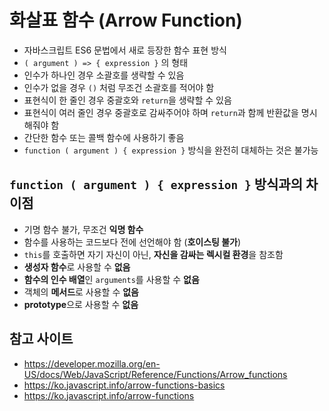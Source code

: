 # 화살표 함수 (Arrow Function)
- 자바스크립트 ES6 문법에서 새로 등장한 함수 표현 방식
- `( argument ) => { expression }` 의 형태
- 인수가 하나인 경우 소괄호를 생략할 수 있음
- 인수가 없을 경우 `()` 처럼 무조건 소괄호를 적어야 함
- 표현식이 한 줄인 경우 중괄호와 `return`을 생략할 수 있음
- 표현식이 여러 줄인 경우 중괄호로 감싸주어야 하며 `return`과 함께 반환값을 명시해줘야 함
- 간단한 함수 또는 콜백 함수에 사용하기 좋음
- `function ( argument ) { expression }` 방식을 완전히 대체하는 것은 불가능

## `function ( argument ) { expression }` 방식과의 차이점
- 기명 함수 불가, 무조건 **익명 함수**
- 함수를 사용하는 코드보다 전에 선언해야 함 (**호이스팅 불가**)
- `this`를 호출하면 자기 자신이 아닌, **자신을 감싸는 렉시컬 환경**을 참조함
- **생성자 함수**로 사용할 수 **없음**
- **함수의 인수 배열**인 `arguments`를 사용할 수 **없음**
- 객체의 **메서드**로 사용할 수 **없음**
- **prototype**으로 사용할 수 **없음**

## 참고 사이트
- https://developer.mozilla.org/en-US/docs/Web/JavaScript/Reference/Functions/Arrow_functions
- https://ko.javascript.info/arrow-functions-basics
- https://ko.javascript.info/arrow-functions